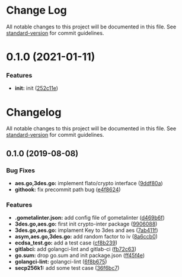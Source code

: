 # Change Log

All notable changes to this project will be documented in this file. See [standard-version](https://github.com/conventional-changelog/standard-version) for commit guidelines.

<a name="0.1.0"></a>
# 0.1.0 (2021-01-11)


### Features

* **init:** init ([252c11e](http://github.com/meshplus/crypto/commits/252c11e))



# Changelog

All notable changes to this project will be documented in this file. See [standard-version](https://github.com/conventional-changelog/standard-version) for commit guidelines.

## 0.1.0 (2019-08-08)


### Bug Fixes

* **aes.go,3des.go:** implement flato/crypto interface ([9ddf80a](///commit/9ddf80a))
* **githook:** fix precommit path bug ([e4f8624](///commit/e4f8624))


### Features

* **.gometalinter.json:** add config file of gometalinter ([d469b6f](///commit/d469b6f))
* **3des.go,aes.go:** first init crypto-inter package ([9906088](///commit/9906088))
* **3des.go,aes.go:** implament Key to 3des and aes ([7ab411f](///commit/7ab411f))
* **asym,aes.go,3des.go:** add random factor to iv ([8a6ccb0](///commit/8a6ccb0))
* **ecdsa_test.go:** add a test case ([cf8b239](///commit/cf8b239))
* **gitlabci:** add golangci-lint and gitlab-ci ([fb72c63](///commit/fb72c63))
* **go.sum:** drop go.sum and init package.json ([ff45f4e](///commit/ff45f4e))
* **golangci-lint:** golangci-lint ([6f8b675](///commit/6f8b675))
* **secp256k1:** add some test case ([36f6bc7](///commit/36f6bc7))
